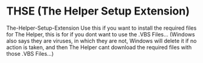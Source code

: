 # THSE (The Helper Setup Extension)
The-Helper-Setup-Extension Use this if you want to install the required files for The Helper, this is for if you dont want to use the .VBS Files... (Windows also says they are viruses, in which they are not, Windows will delete it if no action is taken, and then The Helper cant download the required files with those .VBS Files...)
